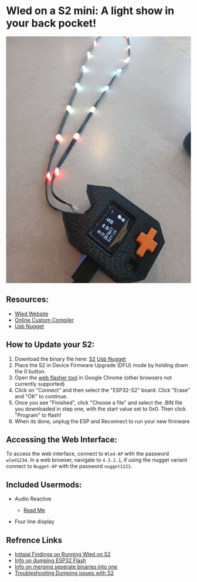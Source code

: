 # **Wled on a S2 mini**: A light show in your back pocket!

<img src="pics/led-kat.jpg"  />

## Resources:
- [Wled Website](https://kno.wled.ge/)
- [Online Custom Compiler](https://wled-compile.github.io/?lang=en)
- [Usb Nugget](https://github.com/DevKitty-io/USB-Nugget)

## How to Update your S2:
1.	Download the binary file here:
	[S2](https://github.com/Meapy011/ESP32-S2-Wled/raw/refs/heads/main/bins/Wled-15-SR-LCD.bin)
	[Usb Nugget](https://github.com/Meapy011/ESP32-S2-Wled/raw/refs/heads/main/bins/Nugget-Wled15-SR.bin)
2.	Place the S2 in Device Firmware Upgrade (DFU) mode by holding down the 0 button.
4.	Open the [web flasher tool](https://esptool.spacehuhn.com/) in Google Chrome (other browsers not currently supported)
5.	Click on "Connect" and then select the "ESP32-S2" board. Click "Erase" and "OK" to continue.
6.	Once you see "Finished", click "Choose a file" and select the .BIN file you downloaded in step one, with the start value set to 0x0. Then click "Program" to flash!
7.	When its done, unplug the ESP and Reconnect to run your new firmware

## Accessing the Web Interface:

To access the web interface, connect to `Wled-AP` with the password `wled1234`.  In a web browser, navigate to `4.3.2.1`,
if using the nugget variant connect to `Nugget-AP` with the password `nugget1223`.

## Included Usermods:

- Audio Reactive
	- [Read Me](https://github.com/wled/WLED/blob/main/usermods/audioreactive/readme.md)

- Four line display

## Refrence Links
- [Initaial Findings on Running Wled on S2](https://github.com/Babyyoda777/WLED-ESP32S2-Mini-Project)
- [Info on dumping ESP32 Flash](https://www.pleasedontcode.com/blog/how-to-extract-a-binary-file-from-esp32-in-simple-words)
- [Info on merging seperate binaries into one](https://georgik.rocks/how-to-build-single-flashable-binary-for-esp32-with-esptool-py/)
- [Troubleshooting Dumping issues with S2](https://www.reddit.com/r/esp32/comments/1bldmd2/comment/kwsvcg2)
